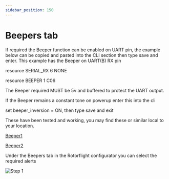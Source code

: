 ```yaml
---
sidebar_position: 150
---
```


# Beepers tab

If required the Beeper function can be enabled on UART pin, the example below can be copied and pasted into the CLI section then type save and enter. This example has the Beeper on UART(B) RX pin

resource SERIAL\_RX 6 NONE

resource BEEPER 1 C06

The Beeper required MUST be 5v and buffered to protect the UART output.

If the Beeper remains a constant tone on powerup enter this into the cli

set beeper\_inversion = ON, then type save and exit

These have been tested and working, you may find these or similar local to your location.

[Beeper1](https://www.aliexpress.com/item/1005004267414201.html?spm=a2g0o.order_list.order_list_main.64.739a1802Yex7Yd)

[Beeper2](https://www.aliexpress.com/item/1005001963381520.html?spm=a2g0o.order_list.order_list_main.70.739a1802Yex7Yd)

Under the Beepers tab in the Rotorflight configurator you can select the required alerts

![Step 1](./img/beeper-3.png)

